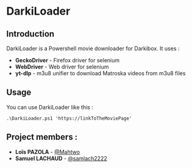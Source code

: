 # DarkiLoader

## Introduction

DarkiLoader is a Powershell movie downloader for Darkibox. It uses :
- **GeckoDriver** - Firefox driver for selenium
- **WebDriver** - Web driver for selenium
- **yt-dlp** - m3u8 unifier to download Matroska videos from m3u8 files

## Usage

You can use DarkiLoader like this : 
```pwsh
.\DarkiLoader.ps1 'https://linkToTheMoviePage'
```

## Project members :
- **Loïs PAZOLA** - [@Mahtwo](https://github.com/Mahtwo)
- **Samuel LACHAUD** - [@samlach2222](https://github.com/samlach2222)
